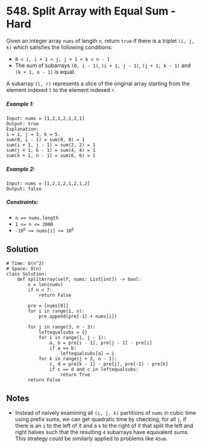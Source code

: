 # 548. Split Array with Equal Sum - Hard

Given an integer array `nums` of length `n`, return `true` if there is a triplet `(i, j, k)` which satisfies the following conditions:

- `0 < i, i + 1 < j, j + 1 < k < n - 1`
- The sum of subarrays `(0, i - 1)`, `(i + 1, j - 1)`, `(j + 1, k - 1)` and `(k + 1, n - 1)` is equal.

A subarray `(l, r)` represents a slice of the original array starting from the element indexed `l` to the element indexed `r`. 

##### Example 1:

```
Input: nums = [1,2,1,2,1,2,1]
Output: true
Explanation:
i = 1, j = 3, k = 5. 
sum(0, i - 1) = sum(0, 0) = 1
sum(i + 1, j - 1) = sum(2, 2) = 1
sum(j + 1, k - 1) = sum(4, 4) = 1
sum(k + 1, n - 1) = sum(6, 6) = 1
```

##### Example 2:

```
Input: nums = [1,2,1,2,1,2,1,2]
Output: false
```

##### Constraints:

- `n == nums.length`
- `1 <= n <= 2000`
- <code>-10<sup>6</sup> <= nums[i] <= 10<sup>6</sup></code>

## Solution

```
# Time: O(n^2)
# Space: O(n)
class Solution:
    def splitArray(self, nums: List[int]) -> bool:
        n = len(nums)
        if n < 7:
            return False

        pre = [nums[0]]
        for i in range(1, n):
            pre.append(pre[-1] + nums[i])

        for j in range(3, n - 3):
            leftequalsubs = {}
            for i in range(1, j - 1):
                a, b = pre[i - 1], pre[j - 1] - pre[i]
                if a == b:
                    leftequalsubs[a] = i
            for k in range(j + 2, n - 1):
                c, d = pre[k - 1] - pre[j], pre[-1] - pre[k]
                if c == d and c in leftequalsubs:
                    return True
        return False
```

## Notes
- Instead of naively examining all `(i, j, k)` partitions of `nums` in cubic time using prefix sums, we can get quadratic time by checking, for all `j`, if there is an `i` to the left of it and a `k` to the right of it that split the left and right halves such that the resulting `4` subarrays have equivalent sums. This strategy could be similarly applied to problems like `4Sum`.